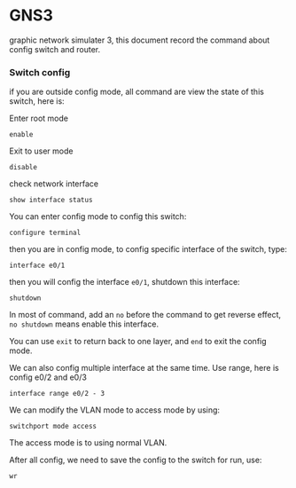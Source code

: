 # GNS3
graphic network simulater 3, this document record the command about config switch and router.

### Switch config
if you are outside config mode, all command are view the state of this switch, here is:

Enter root mode
```
enable
```
Exit to user mode
```
disable
```
check network interface 
```
show interface status
```


You can enter config mode to config this switch:
```
configure terminal
```
then you are in config mode, to config specific interface of the switch, type:
```
interface e0/1
```
then you will config the interface `e0/1`, shutdown this interface:
```
shutdown
```
In most of command, add an `no` before the command to get reverse effect, `no shutdown` means enable this interface.

You can use `exit` to return back to one layer, and `end` to exit the config mode.

We can also config multiple interface at the same time. Use range, here is config e0/2 and e0/3 
```
interface range e0/2 - 3
```
We can modify the VLAN mode to access mode by using:
```
switchport mode access
```
The access mode is to using normal VLAN.

After all config, we need to save the config to the switch for run, use:
```
wr
```








